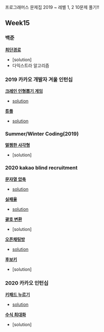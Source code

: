 프로그래머스 문제집 2019 ~
레벨 1, 2
10문제 풀기!!

## Week15
### 백준
[**최단경로**](https://www.acmicpc.net/problem/1753)
* [solution]
* 다익스트라 알고리즘


### 2019 카카오 개발자 겨울 인턴십
[**크레인 인형뽑기 게임**](https://programmers.co.kr/learn/courses/30/lessons/64061)

* [solution](https://github.com/DohyunYoun/study/blob/10f8199a15/src/main/java/algorithm/bruteforce/Programmers64061.java)

[**튜플**](https://programmers.co.kr/learn/courses/30/lessons/64065)

* [solution](https://github.com/DohyunYoun/study/blob/10f8199a15/src/main/java/algorithm/Programmers64065.java)

### Summer/Winter Coding(2019)
[**멀쩡한 사각형**](https://programmers.co.kr/learn/courses/30/lessons/62048)

* [solution]
  
### 2020 kakao blind recruitment
[**문자열 압축**](https://programmers.co.kr/learn/courses/30/lessons/60057)

* [solution](https://github.com/DohyunYoun/study/blob/master/src/main/java/algorithm/Programmers60057.java)

[**실패율**](https://programmers.co.kr/learn/courses/30/lessons/42889)

* [solution](https://github.com/DohyunYoun/study/blob/master/src/main/java/algorithm/Programmers42889.java)
  
[**괄호 변환**](https://programmers.co.kr/learn/courses/30/lessons/60058)

* [solution]

[**오픈채팅방**](https://programmers.co.kr/learn/courses/30/lessons/42888)

* [solution](https://github.com/DohyunYoun/study/blob/master/src/main/java/algorithm/Programmers42888.java)

[**후보키**](https://programmers.co.kr/learn/courses/30/lessons/42890)

* [solution]

### 2020 카카오 인턴십
[**키패드 누르기**](https://programmers.co.kr/learn/courses/30/lessons/67256)

* [solution](https://github.com/DohyunYoun/study/blob/master/src/main/java/algorithm/Programmers67256.java)

[**수식 최대화**](https://programmers.co.kr/learn/courses/30/lessons/67257)

* [solution]

